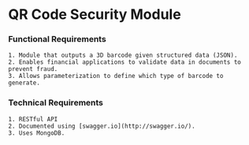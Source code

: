 # QR Code Security Module

### Functional Requirements

    1. Module that outputs a 3D barcode given structured data (JSON).
    2. Enables financial applications to validate data in documents to prevent fraud.
    3. Allows parameterization to define which type of barcode to generate.
    
### Technical Requirements

    1. RESTful API
    2. Documented using [swagger.io](http://swagger.io/).
    3. Uses MongoDB.
